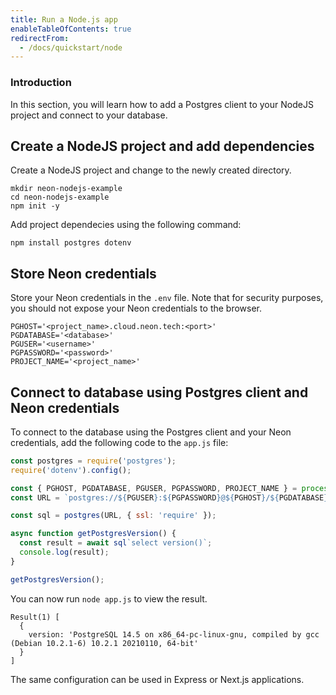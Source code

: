 ```yaml
---
title: Run a Node.js app
enableTableOfContents: true
redirectFrom:
  - /docs/quickstart/node
---
```


### Introduction

In this section, you will learn how to add a Postgres client to your NodeJS project and connect to your database.

## Create a NodeJS project and add dependencies

Create a NodeJS project and change to the newly created directory.

```shell
mkdir neon-nodejs-example
cd neon-nodejs-example
npm init -y
```

Add project dependecies using the following command:

```shell
npm install postgres dotenv
```

## Store Neon credentials

Store your Neon credentials in the `.env` file. Note that for security purposes, you should not expose your Neon credentials to the browser.

```shell
PGHOST='<project_name>.cloud.neon.tech:<port>'
PGDATABASE='<database>'
PGUSER='<username>'
PGPASSWORD='<password>'
PROJECT_NAME='<project_name>'
```

## Connect to database using Postgres client and Neon credentials

To connect to the database using the Postgres client and your Neon credentials, add the following code to the `app.js` file:

```javascript
const postgres = require('postgres');
require('dotenv').config();

const { PGHOST, PGDATABASE, PGUSER, PGPASSWORD, PROJECT_NAME } = process.env;
const URL = `postgres://${PGUSER}:${PGPASSWORD}@${PGHOST}/${PGDATABASE}?options=project%3D${PROJECT_NAME}`;

const sql = postgres(URL, { ssl: 'require' });

async function getPostgresVersion() {
  const result = await sql`select version()`;
  console.log(result);
}

getPostgresVersion();
```

You can now run `node app.js` to view the result. 
```
Result(1) [
  {
    version: 'PostgreSQL 14.5 on x86_64-pc-linux-gnu, compiled by gcc (Debian 10.2.1-6) 10.2.1 20210110, 64-bit'
  }
]
```

The same configuration can be used in Express or Next.js applications.
